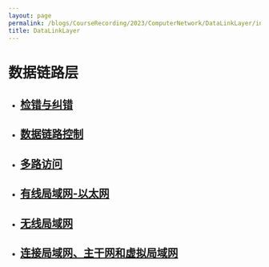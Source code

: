 ```yaml
---
layout: page
permalink: /blogs/CourseRecording/2023/ComputerNetwork/DataLinkLayer/index.html
title: DataLinkLayer
---
```



# 数据链路层

- ## [检错与纠错](https://CRYoushiwo.github.io/blogs/CourseRecording/2023/ComputerNetwork/DataLinkLayer/ErrorDetectionAndCorrection)

- ## [数据链路控制](https://CRYoushiwo.github.io/blogs/CourseRecording/2023/ComputerNetwork/DataLinkLayer/DataDetectionControl)

- ## [多路访问](https://CRYoushiwo.github.io/blogs/CourseRecording/2023/ComputerNetwork/DataLinkLayer/MultipleAccess)

- ## [有线局域网-以太网](https://CRYoushiwo.github.io/blogs/CourseRecording/2023/ComputerNetwork/DataLinkLayer/WiredLANs)

- ## [无线局域网](https://CRYoushiwo.github.io/blogs/CourseRecording/2023/ComputerNetwork/DataLinkLayer/WirelessLANs)

- ## [连接局域网、主干网和虚拟局域网](https://CRYoushiwo.github.io/blogs/CourseRecording/2023/ComputerNetwork/DataLinkLayer/ConnectingLANs)